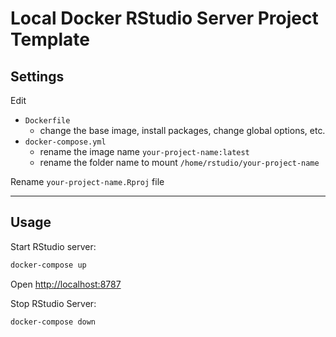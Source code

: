 Local Docker RStudio Server Project Template
==================================================

## Settings

Edit

- `Dockerfile`
    - change the base image, install packages, change global options, etc.
- `docker-compose.yml`
    - rename the image name `your-project-name:latest`
    - rename the folder name to mount `/home/rstudio/your-project-name`

Rename `your-project-name.Rproj` file

---

## Usage

Start RStudio server:

```sh
docker-compose up
```

Open <http://localhost:8787>

Stop RStudio Server:

```sh
docker-compose down
```
